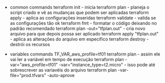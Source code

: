 
- common commands
terraform init - inicia
terraform plan - planeja o script criado e vê as mudanças que podem ser aplicadas
terraform apply - aplica as configurações inseridas
terraform validate - valida se as configurações tão ok
terraform fmt - formatar o código deixando no padrão recomendado
terraform plan -out="tfplan.out" - cria novo arquivo para que depois possa ser aplicado
terraform apply "tfplan.out" - aplica as alterações do arquivo em específico
terraform destroy - destrói os recursos

- variables commands
TF_VAR_aws_profile=tf01 terraform plan - assim ele vai ler a variável em tempo de execução
terraform plan -var="aws_profile=tf01" -var="instance_type=t2.micro" - isso pode até sobrescrever as variavéis do arquivo
terraform plan -var-file="prod.tfvars" -auto-aprove
